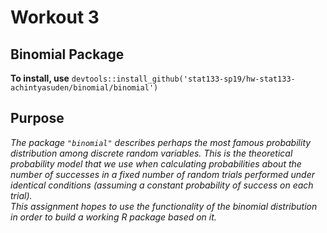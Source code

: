 # Workout 3

## Binomial Package
**To install, use** `devtools::install_github('stat133-sp19/hw-stat133-achintyasuden/binomial/binomial')`

## Purpose
*The package `"binomial"` describes perhaps the most famous probability distribution among discrete random variables. This is the theoretical probability model that we use when calculating probabilities about the number of successes in a fixed number of random trials performed under identical conditions (assuming a constant probability of success on each trial).  
This assignment hopes to use the functionality of the binomial distribution in order to build a working R package based on it.*


